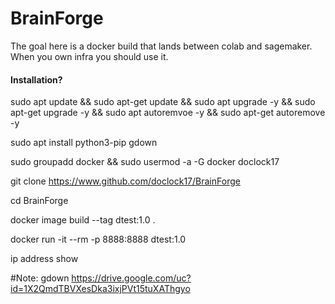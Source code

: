 # BrainForge
The goal here is a docker build that lands between colab and sagemaker. When you own infra you should use it.



#### Installation?
sudo apt update && sudo apt-get update && sudo apt upgrade -y && sudo apt-get upgrade -y && sudo apt autoremvoe -y && sudo apt-get autoremove -y

sudo apt install python3-pip gdown

sudo groupadd docker && sudo usermod -a -G docker doclock17

git clone https://www.github.com/doclock17/BrainForge

cd BrainForge

docker image build --tag dtest:1.0 .

docker run -it --rm -p 8888:8888 dtest:1.0

ip address show

#Note: gdown https://drive.google.com/uc?id=1X2QmdTBVXesDka3ixjPVt15tuXAThgyo